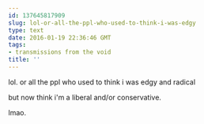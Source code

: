 ```yaml
---
id: 137645817909
slug: lol-or-all-the-ppl-who-used-to-think-i-was-edgy
type: text
date: 2016-01-19 22:36:46 GMT
tags:
- transmissions from the void
title: ''
---
```


lol. or all the ppl who used to think i was edgy and radical

but now think i'm a liberal and/or conservative.

lmao.